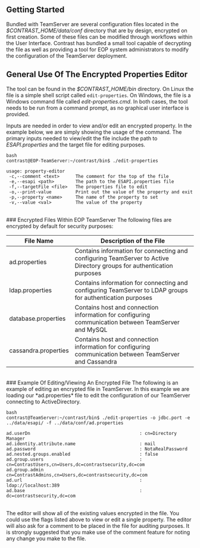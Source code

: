 <!--
title: "Using the Encrypted Property Editor"
description: "Instructions for editing encrypted property files using the encrypted properties editor."
tags: "EOP encryption ESAPI SuperAdmin"
-->

## Getting Started
Bundled with TeamServer are several configuration files located in the *$CONTRAST_HOME/data/conf* directory that are by design, encrypted on first creation. Some of these files can be modified through workflows within the User Interface. Contrast has bundled a small tool capable of decrypting the file as well as providing a tool for EOP system administrators to modify the configuration of the TeamServer deployment.

## General Use Of The Encrypted Properties Editor
The tool can be found in the *$CONTRAST_HOME/bin* directory. On Linux the file is a simple shell script called ```edit-properties```. On Windows, the file is a Windows command file called *edit-properties.cmd*. In both cases, the tool needs to be run from a command prompt, as no graphical user interface is provided.

Inputs are needed in order to view and/or edit an encrypted property. In the example below, we are simply showing the usage of the command. The primary inputs needed to view/edit the file include the path to *ESAPI.properties* and the target file for editing purposes.

```
bash
contrast@EOP-TeamServer:~/contrast/bin$ ./edit-properties 

usage: property-editor
 -c,--comment <text>      The comment for the top of the file
 -e,--esapi <path>        The path to the ESAPI.properties file
 -f,--targetFile <file>   The properties file to edit
 -o,--print-value         Print out the value of the property and exit
 -p,--property <name>     The name of the property to set
 -v,--value <val>         The value of the property

```
<br/>
### Encrypted Files Within EOP TeamServer
The following files are encrypted by default for security purposes:

| File Name            | Description of the File                                                                                               |
|----------------------|-----------------------------------------------------------------------------------------------------------------------|
| ad.properties        | Contains information for connecting and configuring TeamServer to Active Directory groups for authentication purposes |
| ldap.properties      | Contains information for connecting and configuring TeamServer to LDAP groups for authentication purposes            |
| database.properties  | Contains host and connection information for configuring communication between TeamServer and MySQL                  |
| cassandra.properties | Contains host and connection information for configuring communication between TeamServer and Cassandra              |
<br/>
### Example Of Editing/Viewing An Encrypted File
The following is an example of editing an encrypted file in TeamServer. In this example we are loading our *ad.properties* file to edit the configuration of our TeamServer connecting to ActiveDirectory.

```
bash
contrast@TeamServer:~/contrast/bin$ ./edit-properties -o jdbc.port -e ../data/esapi/ -f ../data/conf/ad.properties

ad.userDn                                         : cn=Directory Manager
ad.identity.attribute.name                        : mail
ad.password                                       : NotaRealPassword
ad.nested.groups.enabled                          : false
ad.group.users                                    : cn=ContrastUsers,cn=Users,dc=contrastsecurity,dc=com
ad.group.admin                                    : cn=ContrastAdmins,cn=Users,dc=contrastsecurity,dc=com
ad.url                                            : ldap://localhost:389
ad.base                                           : dc=contrastsecurity,dc=com
```
<br/>
The editor will show all of the existing values encrypted in the file. You could use the flags listed above to view or edit a single property. The editor will also ask for a comment to be placed in the file for auditing purposes. It is strongly suggested that you make use of the comment feature for noting any change you make to the file.
